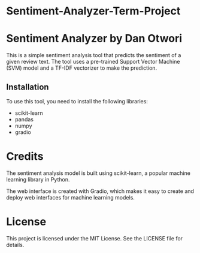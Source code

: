 # Sentiment-Analyzer-Term-Project

# Sentiment Analyzer by Dan Otwori

This is a simple sentiment analysis tool that predicts the sentiment of a given review text. The tool uses a pre-trained Support Vector Machine (SVM) model and a TF-IDF vectorizer to make the prediction.

## Installation

To use this tool, you need to install the following libraries:
- scikit-learn
- pandas
- numpy
- gradio

# Credits
The sentiment analysis model is built using scikit-learn, a popular machine learning library in Python.

The web interface is created with Gradio, which makes it easy to create and deploy web interfaces for machine learning models.

# License
This project is licensed under the MIT License. See the LICENSE file for details.


